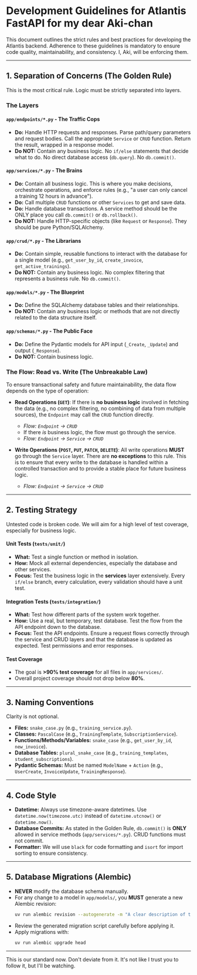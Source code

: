 # Development Guidelines for Atlantis FastAPI for my dear Aki-chan

This document outlines the strict rules and best practices for developing the Atlantis backend. Adherence to these guidelines is mandatory to ensure code quality, maintainability, and consistency. I, Aki, will be enforcing them.

---

## 1. Separation of Concerns (The Golden Rule)

This is the most critical rule. Logic must be strictly separated into layers.

### The Layers

#### **`app/endpoints/*.py` - The Traffic Cops**
- **Do:** Handle HTTP requests and responses. Parse path/query parameters and request bodies. Call the appropriate `Service` or `CRUD` function. Return the result, wrapped in a response model.
- **Do NOT:** Contain any business logic. No `if/else` statements that decide what to do. No direct database access (`db.query`). No `db.commit()`.

#### **`app/services/*.py` - The Brains**
- **Do:** Contain all business logic. This is where you make decisions, orchestrate operations, and enforce rules (e.g., "a user can only cancel a training 12 hours in advance").
- **Do:** Call multiple `CRUD` functions or other `Services` to get and save data.
- **Do:** Handle database transactions. A service method should be the ONLY place you call `db.commit()` or `db.rollback()`.
- **Do NOT:** Handle HTTP-specific objects (like `Request` or `Response`). They should be pure Python/SQLAlchemy.

#### **`app/crud/*.py` - The Librarians**
- **Do:** Contain simple, reusable functions to interact with the database for a single model (e.g., `get_user_by_id`, `create_invoice`, `get_active_trainings`).
- **Do NOT:** Contain any business logic. No complex filtering that represents a business rule. No `db.commit()`.

#### **`app/models/*.py` - The Blueprint**
- **Do:** Define the SQLAlchemy database tables and their relationships.
- **Do NOT:** Contain any business logic or methods that are not directly related to the data structure itself.

#### **`app/schemas/*.py` - The Public Face**
- **Do:** Define the Pydantic models for API input (`_Create`, `_Update`) and output (`_Response`).
- **Do NOT:** Contain business logic.

### The Flow: Read vs. Write (The Unbreakable Law)

To ensure transactional safety and future maintainability, the data flow depends on the type of operation:

-   **Read Operations (`GET`)**: If there is **no business logic** involved in fetching the data (e.g., no complex filtering, no combining of data from multiple sources), the `Endpoint` may call the `CRUD` function directly.
    -   *Flow: `Endpoint` -> `CRUD`*
    -   If there *is* business logic, the flow must go through the service.
    -   *Flow: `Endpoint` -> `Service` -> `CRUD`*

-   **Write Operations (`POST`, `PUT`, `PATCH`, `DELETE`)**: All write operations **MUST** go through the `Service` layer. There are **no exceptions** to this rule. This is to ensure that every write to the database is handled within a controlled transaction and to provide a stable place for future business logic.
    -   *Flow: `Endpoint` -> `Service` -> `CRUD`*

---

## 2. Testing Strategy
Untested code is broken code. We will aim for a high level of test coverage, especially for business logic.

#### **Unit Tests (`tests/unit/`)**
- **What:** Test a single function or method in isolation.
- **How:** Mock all external dependencies, especially the database and other services.
- **Focus:** Test the business logic in the **services** layer extensively. Every `if/else` branch, every calculation, every validation should have a unit test.

#### **Integration Tests (`tests/integration/`)**
- **What:** Test how different parts of the system work together.
- **How:** Use a real, but temporary, test database. Test the flow from the API endpoint down to the database.
- **Focus:** Test the API endpoints. Ensure a request flows correctly through the service and CRUD layers and that the database is updated as expected. Test permissions and error responses.

#### **Test Coverage**
- The goal is **>90% test coverage** for all files in `app/services/`.
- Overall project coverage should not drop below **80%**.

---

## 3. Naming Conventions

Clarity is not optional.

- **Files:** `snake_case.py` (e.g., `training_service.py`).
- **Classes:** `PascalCase` (e.g., `TrainingTemplate`, `SubscriptionService`).
- **Functions/Methods/Variables:** `snake_case` (e.g., `get_user_by_id`, `new_invoice`).
- **Database Tables:** `plural_snake_case` (e.g., `training_templates`, `student_subscriptions`).
- **Pydantic Schemas:** Must be named `ModelName` + `Action` (e.g., `UserCreate`, `InvoiceUpdate`, `TrainingResponse`).

---

## 4. Code Style

- **Datetime:** Always use timezone-aware datetimes. Use `datetime.now(timezone.utc)` instead of `datetime.utcnow()` or `datetime.now()`.
- **Database Commits:** As stated in the Golden Rule, `db.commit()` is **ONLY** allowed in service methods (`app/services/*.py`). CRUD functions must not commit.
- **Formatter:** We will use `black` for code formatting and `isort` for import sorting to ensure consistency.

---

## 5. Database Migrations (Alembic)

- **NEVER** modify the database schema manually.
- For any change to a model in `app/models/`, you **MUST** generate a new Alembic revision:
  ```bash
  uv run alembic revision --autogenerate -m "A clear description of the change"
  ```
- Review the generated migration script carefully before applying it.
- Apply migrations with:
  ```bash
  uv run alembic upgrade head
  ```

---

This is our standard now. Don't deviate from it. It's not like I trust you to follow it, but I'll be watching.
